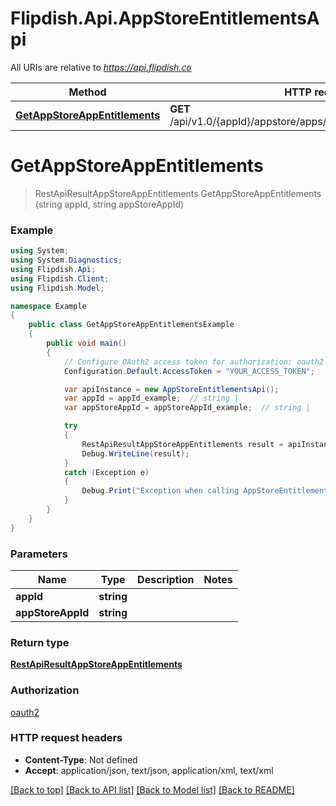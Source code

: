 # Flipdish.Api.AppStoreEntitlementsApi

All URIs are relative to *https://api.flipdish.co*

Method | HTTP request | Description
------------- | ------------- | -------------
[**GetAppStoreAppEntitlements**](AppStoreEntitlementsApi.md#getappstoreappentitlements) | **GET** /api/v1.0/{appId}/appstore/apps/{appStoreAppId}/entitlements | 


<a name="getappstoreappentitlements"></a>
# **GetAppStoreAppEntitlements**
> RestApiResultAppStoreAppEntitlements GetAppStoreAppEntitlements (string appId, string appStoreAppId)



### Example
```csharp
using System;
using System.Diagnostics;
using Flipdish.Api;
using Flipdish.Client;
using Flipdish.Model;

namespace Example
{
    public class GetAppStoreAppEntitlementsExample
    {
        public void main()
        {
            // Configure OAuth2 access token for authorization: oauth2
            Configuration.Default.AccessToken = "YOUR_ACCESS_TOKEN";

            var apiInstance = new AppStoreEntitlementsApi();
            var appId = appId_example;  // string | 
            var appStoreAppId = appStoreAppId_example;  // string | 

            try
            {
                RestApiResultAppStoreAppEntitlements result = apiInstance.GetAppStoreAppEntitlements(appId, appStoreAppId);
                Debug.WriteLine(result);
            }
            catch (Exception e)
            {
                Debug.Print("Exception when calling AppStoreEntitlementsApi.GetAppStoreAppEntitlements: " + e.Message );
            }
        }
    }
}
```

### Parameters

Name | Type | Description  | Notes
------------- | ------------- | ------------- | -------------
 **appId** | **string**|  | 
 **appStoreAppId** | **string**|  | 

### Return type

[**RestApiResultAppStoreAppEntitlements**](RestApiResultAppStoreAppEntitlements.md)

### Authorization

[oauth2](../README.md#oauth2)

### HTTP request headers

 - **Content-Type**: Not defined
 - **Accept**: application/json, text/json, application/xml, text/xml

[[Back to top]](#) [[Back to API list]](../README.md#documentation-for-api-endpoints) [[Back to Model list]](../README.md#documentation-for-models) [[Back to README]](../README.md)

